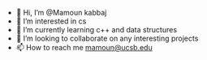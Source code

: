 - 👋 Hi, I’m @Mamoun kabbaj
- 👀 I’m interested in cs
- 🌱 I’m currently learning c++ and data structures
- 💞️ I’m looking to collaborate on any interesting projects
- 📫 How to reach me mamoun@ucsb.edu


